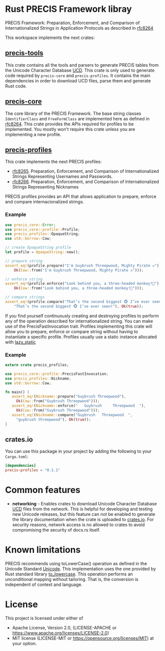 # Rust PRECIS Framework libray

PRECIS Framework: Preparation, Enforcement, and Comparison of
Internationalized Strings in Application Protocols as described in
[rfc8264](https://datatracker.ietf.org/doc/html/rfc8264)

This workspace implements the next crates:

## [precis-tools](precis-tools/README.md)

This crate contains all the tools and parsers to generate PRECIS
tables from the Unicode Character Database [UCD](https://unicode.org).
This crate is only used to generate code required by `precis-core` and
`precis-profiles`. It contains the main dependencies in order to download
UCD files, parse them and generate Rust code.

## [precis-core](precis-core/README.md)

The core library of the PRECIS Framework. The base string classes `IdentifierClass`
and `FreeFormClass` are implemented here as defined in 
[rfc8264](https://datatracker.ietf.org/doc/html/rfc8264).
This crate provides the APIs required for profiles to be implemented.
You mostly won't require this crate unless you are implementing a new profile.

## [precis-profiles](precis-profiles/README.md)

This crate implements the next PRECIS profiles:
 * [rfc8265](https://datatracker.ietf.org/doc/html/rfc8265).
   Preparation, Enforcement, and Comparison of Internationalized Strings
   Representing Usernames and Passwords.
 * [rfc8266](https://datatracker.ietf.org/doc/html/rfc8266).
   Preparation, Enforcement, and Comparison of Internationalized Strings
   Representing Nicknames

PRECIS profiles provides an API that allows application to prepare, enforce and compare
internacionalized strings.

### Example

```rust
use precis_core::Error;
use precis_core::profile::Profile;
use precis_profiles::OpaqueString;
use std::borrow::Cow;

// create OpaqueString profile
let profile = OpaqueString::new();

// prepare string
assert_eq!(profile.prepare("I'm Guybrush Threepwood, Mighty Pirate ☠"),
    Ok(Cow::from("I'm Guybrush Threepwood, Mighty Pirate ☠")));

// enforce string
assert_eq!(profile.enforce("Look behind you, a three-headed monkey!🐒"),
    Ok(Cow::from("Look behind you, a three-headed monkey!🐒")));

// compare strings
assert_eq!(profile.compare("That’s the second biggest 🐵 I’ve ever seen!",
    "That’s the second biggest 🐵 I’ve ever seen!"), Ok(true));
```

If you find yourself continuously creating and destroying profiles to perform 
any of the operation described for internationalized string. You can make use 
of the PrecisFastInvocation trait.
Profiles implementing this crate will allow you to prepare, enforce or compare 
string without having to instantiate a specific profile.
Profiles usually use a static instance allocated with 
[lazy_static](https://docs.rs/lazy_static/1.4.0/lazy_static/)

### Example

```rust
extern crate precis_profiles;

use precis_core::profile::PrecisFastInvocation;
use precis_profiles::Nickname;
use std::borrow::Cow;

fn main() {
   assert_eq!(Nickname::prepare("Guybrush Threepwood"),
     Ok(Cow::from("Guybrush Threepwood")));
   assert_eq!(Nickname::enforce("   Guybrush     Threepwood  "),
     Ok(Cow::from("Guybrush Threepwood")));
   assert_eq!(Nickname::compare("Guybrush   Threepwood  ",
     "guybrush threepwood"), Ok(true));
}
```

## crates.io

You can use this package in your project by adding the following
to your `Cargo.toml`:

```toml
[dependencies]
precis-profiles = "0.1.1"
```
# Common features

* **networking** - Enables crates to download Unicode Character Database [UCD](https://unicode.org) files from the network. This is helpful for developing and testing new Unicode releases, but this feature can not be enabled to generate the library documentation when the crate is uploaded to [crates.io](https://crates.io). For security reasons, network access is no allowed to crates to avoid compromising the security of docs.rs itself.

# Known limitations

PRECIS recommends using toLowerCase() operation as defined in the Unicode Standard
[Unicode](http://www.unicode.org/versions/latest/). This implementation uses the 
one provided by Rust standard library 
[to_lowercase](https://doc.rust-lang.org/std/primitive.str.html#method.to_lowercase).
This operation performs an unconditional mapping without tailoring. That is, the 
conversion is independent of context and language.

# License

This project is licensed under either of
* Apache License, Version 2.0, (LICENSE-APACHE or https://www.apache.org/licenses/LICENSE-2.0)
* MIT license (LICENSE-MIT or https://opensource.org/licenses/MIT) at your option.
